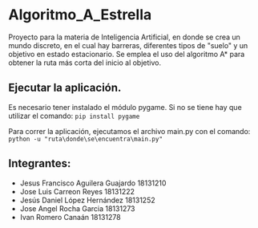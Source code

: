 # Algoritmo_A_Estrella
Proyecto para la materia de Inteligencia Artificial, en donde se crea un mundo discreto, en el cual hay barreras, diferentes tipos de "suelo" y un objetivo en estado estacionario. Se emplea el uso del algoritmo A* para obtener la ruta más corta del inicio al objetivo.

## Ejecutar la aplicación.
Es necesario tener instalado el módulo pygame. Si no se tiene hay que utilizar el comando:
  `pip install pygame`

Para correr la aplicación, ejecutamos el archivo main.py con el comando:
  `python -u "ruta\donde\se\encuentra\main.py"`

## Integrantes:
- Jesus Francisco Aguilera Guajardo 18131210
- Jose Luis Carreon Reyes 18131222
- Jesús Daniel López Hernández 18131252
- Jose Angel Rocha Garcia 18131273
- Ivan Romero Canaán 18131278
